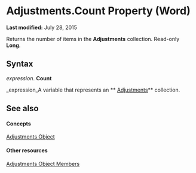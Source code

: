 
# Adjustments.Count Property (Word)

 **Last modified:** July 28, 2015

Returns the number of items in the  **Adjustments** collection. Read-only **Long**.

## Syntax

 _expression_. **Count**

 _expression_A variable that represents an  ** [Adjustments](ed65525d-2c55-ae2a-ef42-1663b17e5c97.md)** collection.


## See also


#### Concepts


 [Adjustments Object](ed65525d-2c55-ae2a-ef42-1663b17e5c97.md)
#### Other resources


 [Adjustments Object Members](68793a8c-b1c0-d0ea-0b06-f40edcf6ee71.md)
